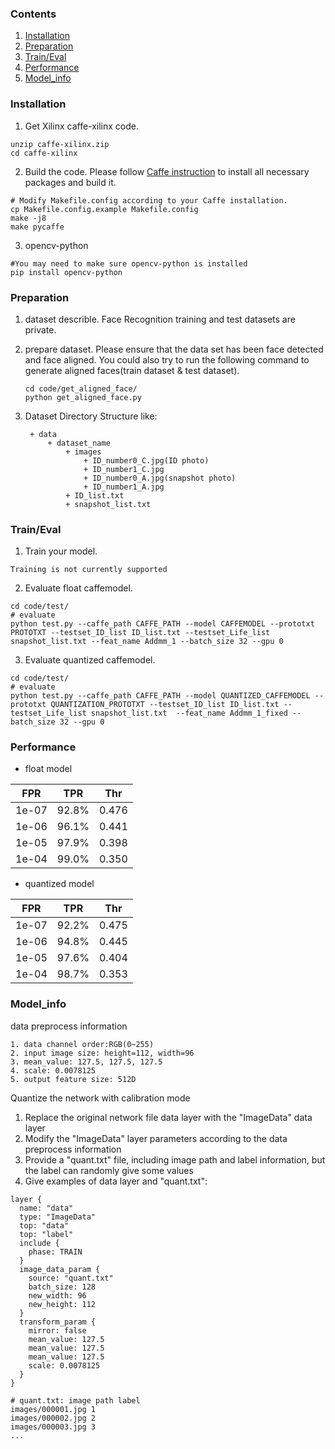 ### Contents
1. [Installation](#installation)
2. [Preparation](#preparation)
3. [Train/Eval](#traineval)
4. [Performance](#performance)
5. [Model_info](#model_info)

### Installation
1. Get Xilinx caffe-xilinx code.
  ```shell
  unzip caffe-xilinx.zip
  cd caffe-xilinx
  ```

2. Build the code. Please follow [Caffe instruction](http://caffe.berkeleyvision.org/installation.html) to install all necessary packages and build it.
  ```shell
  # Modify Makefile.config according to your Caffe installation.
  cp Makefile.config.example Makefile.config
  make -j8
  make pycaffe
  ```

3. opencv-python
  ```shell
  #You may need to make sure opencv-python is installed
  pip install opencv-python
  ```

### Preparation

1. dataset describle.
   Face Recognition training and test datasets are private.

2. prepare dataset.
   Please ensure that the data set has been face detected and face aligned.
   You could also try to run the following command to generate aligned faces(train dataset & test dataset).
   ```shell
   cd code/get_aligned_face/
   python get_aligned_face.py
   ```

3. Dataset Directory Structure like:
   ```
    + data
        + dataset_name
            + images
                + ID_number0_C.jpg(ID photo)
                + ID_number1_C.jpg
                + ID_number0_A.jpg(snapshot photo)
                + ID_number1_A.jpg
            + ID_list.txt
            + snapshot_list.txt
   ```

### Train/Eval

1. Train your model.
  ```
  Training is not currently supported 
  ```

2. Evaluate float caffemodel.
  ```shell
  cd code/test/
  # evaluate  
  python test.py --caffe_path CAFFE_PATH --model CAFFEMODEL --prototxt PROTOTXT --testset_ID_list ID_list.txt --testset_Life_list snapshot_list.txt --feat_name Addmm_1 --batch_size 32 --gpu 0
  ```

3. Evaluate quantized caffemodel.
  ```shell
  cd code/test/
  # evaluate  
  python test.py --caffe_path CAFFE_PATH --model QUANTIZED_CAFFEMODEL --prototxt QUANTIZATION_PROTOTXT --testset_ID_list ID_list.txt --testset_Life_list snapshot_list.txt  --feat_name Addmm_1_fixed --batch_size 32 --gpu 0
  ```
### Performance


* float model

FPR | TPR | Thr
-- | -- | --
1e-07  |  92.8%  |  0.476
1e-06  |  96.1%  |  0.441
1e-05  |  97.9%  |  0.398
1e-04  |  99.0%  |  0.350

* quantized model

FPR | TPR | Thr
-- | -- | --
1e-07 | 92.2% | 0.475
1e-06 | 94.8% | 0.445
1e-05 | 97.6% | 0.404
1e-04 | 98.7% | 0.353

### Model_info

data preprocess information

```
1. data channel order:RGB(0~255)
2. input image size: height=112, width=96
3. mean_value: 127.5, 127.5, 127.5
4. scale: 0.0078125
5. output feature size: 512D
```

Quantize the network with calibration mode

1. Replace the original network file data layer with the "ImageData" data layer
2. Modify the "ImageData" layer parameters according to the data preprocess information
3. Provide a "quant.txt" file, including image path and label information, but the label can randomly give some values
4. Give examples of data layer and "quant.txt":

```shell
layer {
  name: "data"
  type: "ImageData"
  top: "data"
  top: "label"
  include {
    phase: TRAIN
  }
  image_data_param {
    source: "quant.txt"
    batch_size: 128
    new_width: 96
    new_height: 112
  }
  transform_param {
    mirror: false
    mean_value: 127.5
    mean_value: 127.5
    mean_value: 127.5
    scale: 0.0078125
  }
}
```
```
# quant.txt: image path label
images/000001.jpg 1
images/000002.jpg 2
images/000003.jpg 3
...
```
